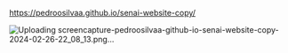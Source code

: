 https://pedroosilvaa.github.io/senai-website-copy/

![Uploading screencapture-pedroosilvaa-github-io-senai-website-copy-2024-02-26-22_08_13.png…]()
